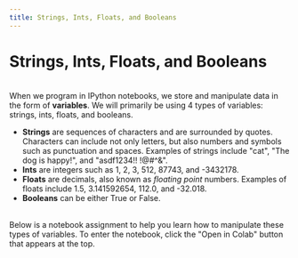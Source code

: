 ```yaml
---
title: Strings, Ints, Floats, and Booleans
---
```


# Strings, Ints, Floats, and Booleans

<br>
When we program in IPython notebooks, we store and manipulate data in the form of <b>variables</b>. We will primarily be using 4 types of variables: strings, ints, floats, and booleans.
<ul>
  <li><b>Strings</b> are sequences of characters and are surrounded by quotes. Characters can include not only letters, but also numbers and symbols such as punctuation and spaces. Examples of strings include "cat", "The dog is happy!", and "asdf1234!! !@#^&".</li>
  <li><b>Ints</b> are integers such as 1, 2, 3, 512, 87743, and -3432178.</li>
  <li><b>Floats</b> are decimals, also known as <i>floating point</i> numbers. Examples of floats include 1.5, 3.141592654, 112.0, and -32.018.</li>
  <li><b>Booleans</b> can be either True or False.
</ul>

<br>
Below is a notebook assignment to help you learn how to manipulate these types of variables. To enter the notebook, click the "Open in Colab" button that appears at the top.

<!--<small><i>(If you are unable to see the notebook below, click <a href='https://nbviewer.jupyter.org/github/jpskycak/aihigh/blob/master/intro-to-ai/codingBootcamp_gettingStartedInColab.ipynb'>here</a>.)</i></small>-->

<!--<iframe src="https://nbviewer.jupyter.org/github/jpskycak/aihigh/blob/master/intro-to-ai/codingBootcamp_gettingStartedInColab.ipynb" style="display: block; width: 98%; height: 500px;" frameborder="0" marginheight="0" marginwidth="0" align="center">Loading...</iframe>-->

